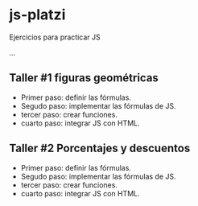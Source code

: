 # js-platzi
Ejercicios para practicar JS

...

## Taller #1 figuras geométricas

- Primer paso: definir las fórmulas.
- Segudo paso: implementar las fórmulas de JS.
- tercer paso: crear funciones.
- cuarto paso: integrar JS con HTML.

## Taller #2 Porcentajes y descuentos

- Primer paso: definir las fórmulas.
- Segudo paso: implementar las fórmulas de JS.
- tercer paso: crear funciones.
- cuarto paso: integrar JS con HTML.
